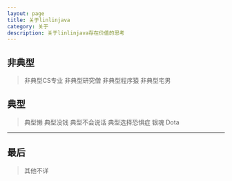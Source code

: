 ```yaml
---
layout: page
title: 关于linlinjava
category: 关于
description: 关于linlinjava存在价值的思考
---
```


## **非典型** ##

> 非典型CS专业
> 非典型研究僧
> 非典型程序猿
> 非典型宅男

## **典型** ##

> 典型懒
> 典型没钱
> 典型不会说话
> 典型选择恐惧症
> 银魂 
> Dota

--------

## **最后** ##

>  其他不详

